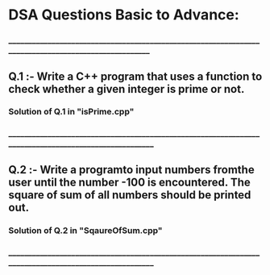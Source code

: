 # DSA Questions Basic to Advance:
### ____________________________________________________________________________________________________
## Q.1 :- Write a C++ program that uses a function to check whether a given integer is prime or not.
### Solution of Q.1 in "isPrime.cpp" 
### _____________________________________________________________________________________________________
## Q.2 :- Write a programto input numbers fromthe user until the number -100 is encountered. The square of sum of all numbers should be printed out.
### Solution of Q.2 in "SqaureOfSum.cpp"
### _____________________________________________________________________________________________________
